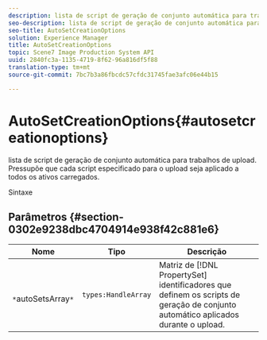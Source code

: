 ```yaml
---
description: lista de script de geração de conjunto automática para trabalhos de upload. Pressupõe que cada script especificado para o upload seja aplicado a todos os ativos carregados.
seo-description: lista de script de geração de conjunto automática para trabalhos de upload. Pressupõe que cada script especificado para o upload seja aplicado a todos os ativos carregados.
seo-title: AutoSetCreationOptions
solution: Experience Manager
title: AutoSetCreationOptions
topic: Scene7 Image Production System API
uuid: 2840fc3a-1135-4719-8f62-96a816df5f88
translation-type: tm+mt
source-git-commit: 7bc7b3a86fbcdc57cfdc31745fae3afc06e44b15

---
```



# AutoSetCreationOptions{#autosetcreationoptions}

lista de script de geração de conjunto automática para trabalhos de upload. Pressupõe que cada script especificado para o upload seja aplicado a todos os ativos carregados.

Sintaxe

## Parâmetros {#section-0302e9238dbc4704914e938f42c881e6}

| Nome | Tipo | Descrição |
|---|---|---|
| ` *`autoSetsArray`*` | `types:HandleArray` | Matriz de [!DNL PropertySet] identificadores que definem os scripts de geração de conjunto automático aplicados durante o upload. |

